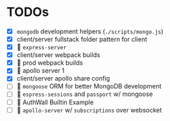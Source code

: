 # TODOs

- [x] `mongodb` development helpers (`./scripts/mongo.js`)
- [x] client/server fullstack folder pattern for client
- [x] :gem:  `express-server`
- [x] client/server webpack builds
- [x] :gem:  prod webpack builds
- [x] :gem:  apollo server 1
- [x]  client/server apollo share config
- [ ] :gem:  `mongoose` ORM for better MongoDB development
- [ ] :gem:  `espress-sessions` and `passport` w/ mongoose
- [ ] :gem:  AuthWall Builtin Example
- [ ] :gem:  `apollo-server` w/ `subscriptions` over websocket
